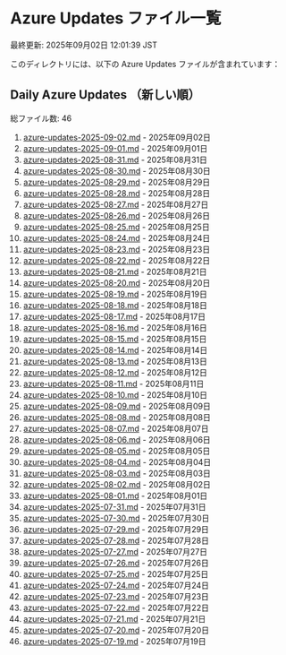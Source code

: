 # Azure Updates ファイル一覧

最終更新: 2025年09月02日 12:01:39 JST

このディレクトリには、以下の Azure Updates ファイルが含まれています：

## Daily Azure Updates （新しい順）

総ファイル数: 46

1. [azure-updates-2025-09-02.md](./azure-updates-2025-09-02.md) - 2025年09月02日
2. [azure-updates-2025-09-01.md](./azure-updates-2025-09-01.md) - 2025年09月01日
3. [azure-updates-2025-08-31.md](./azure-updates-2025-08-31.md) - 2025年08月31日
4. [azure-updates-2025-08-30.md](./azure-updates-2025-08-30.md) - 2025年08月30日
5. [azure-updates-2025-08-29.md](./azure-updates-2025-08-29.md) - 2025年08月29日
6. [azure-updates-2025-08-28.md](./azure-updates-2025-08-28.md) - 2025年08月28日
7. [azure-updates-2025-08-27.md](./azure-updates-2025-08-27.md) - 2025年08月27日
8. [azure-updates-2025-08-26.md](./azure-updates-2025-08-26.md) - 2025年08月26日
9. [azure-updates-2025-08-25.md](./azure-updates-2025-08-25.md) - 2025年08月25日
10. [azure-updates-2025-08-24.md](./azure-updates-2025-08-24.md) - 2025年08月24日
11. [azure-updates-2025-08-23.md](./azure-updates-2025-08-23.md) - 2025年08月23日
12. [azure-updates-2025-08-22.md](./azure-updates-2025-08-22.md) - 2025年08月22日
13. [azure-updates-2025-08-21.md](./azure-updates-2025-08-21.md) - 2025年08月21日
14. [azure-updates-2025-08-20.md](./azure-updates-2025-08-20.md) - 2025年08月20日
15. [azure-updates-2025-08-19.md](./azure-updates-2025-08-19.md) - 2025年08月19日
16. [azure-updates-2025-08-18.md](./azure-updates-2025-08-18.md) - 2025年08月18日
17. [azure-updates-2025-08-17.md](./azure-updates-2025-08-17.md) - 2025年08月17日
18. [azure-updates-2025-08-16.md](./azure-updates-2025-08-16.md) - 2025年08月16日
19. [azure-updates-2025-08-15.md](./azure-updates-2025-08-15.md) - 2025年08月15日
20. [azure-updates-2025-08-14.md](./azure-updates-2025-08-14.md) - 2025年08月14日
21. [azure-updates-2025-08-13.md](./azure-updates-2025-08-13.md) - 2025年08月13日
22. [azure-updates-2025-08-12.md](./azure-updates-2025-08-12.md) - 2025年08月12日
23. [azure-updates-2025-08-11.md](./azure-updates-2025-08-11.md) - 2025年08月11日
24. [azure-updates-2025-08-10.md](./azure-updates-2025-08-10.md) - 2025年08月10日
25. [azure-updates-2025-08-09.md](./azure-updates-2025-08-09.md) - 2025年08月09日
26. [azure-updates-2025-08-08.md](./azure-updates-2025-08-08.md) - 2025年08月08日
27. [azure-updates-2025-08-07.md](./azure-updates-2025-08-07.md) - 2025年08月07日
28. [azure-updates-2025-08-06.md](./azure-updates-2025-08-06.md) - 2025年08月06日
29. [azure-updates-2025-08-05.md](./azure-updates-2025-08-05.md) - 2025年08月05日
30. [azure-updates-2025-08-04.md](./azure-updates-2025-08-04.md) - 2025年08月04日
31. [azure-updates-2025-08-03.md](./azure-updates-2025-08-03.md) - 2025年08月03日
32. [azure-updates-2025-08-02.md](./azure-updates-2025-08-02.md) - 2025年08月02日
33. [azure-updates-2025-08-01.md](./azure-updates-2025-08-01.md) - 2025年08月01日
34. [azure-updates-2025-07-31.md](./azure-updates-2025-07-31.md) - 2025年07月31日
35. [azure-updates-2025-07-30.md](./azure-updates-2025-07-30.md) - 2025年07月30日
36. [azure-updates-2025-07-29.md](./azure-updates-2025-07-29.md) - 2025年07月29日
37. [azure-updates-2025-07-28.md](./azure-updates-2025-07-28.md) - 2025年07月28日
38. [azure-updates-2025-07-27.md](./azure-updates-2025-07-27.md) - 2025年07月27日
39. [azure-updates-2025-07-26.md](./azure-updates-2025-07-26.md) - 2025年07月26日
40. [azure-updates-2025-07-25.md](./azure-updates-2025-07-25.md) - 2025年07月25日
41. [azure-updates-2025-07-24.md](./azure-updates-2025-07-24.md) - 2025年07月24日
42. [azure-updates-2025-07-23.md](./azure-updates-2025-07-23.md) - 2025年07月23日
43. [azure-updates-2025-07-22.md](./azure-updates-2025-07-22.md) - 2025年07月22日
44. [azure-updates-2025-07-21.md](./azure-updates-2025-07-21.md) - 2025年07月21日
45. [azure-updates-2025-07-20.md](./azure-updates-2025-07-20.md) - 2025年07月20日
46. [azure-updates-2025-07-19.md](./azure-updates-2025-07-19.md) - 2025年07月19日
